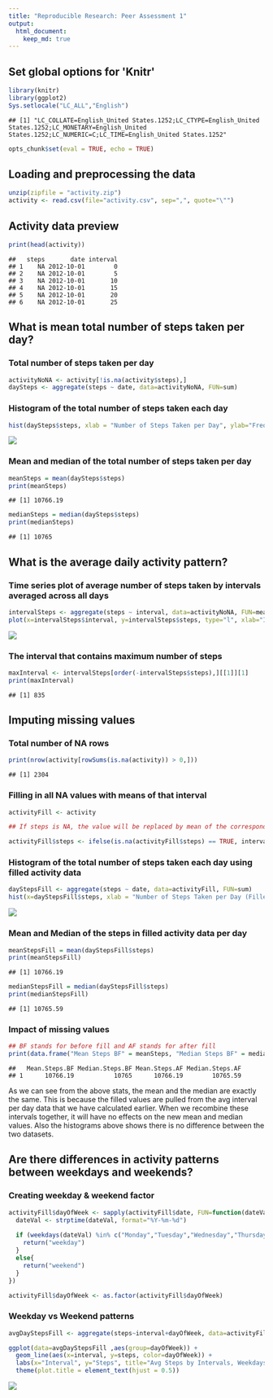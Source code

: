 ```yaml
---
title: "Reproducible Research: Peer Assessment 1"
output: 
  html_document:
    keep_md: true
---
```


## Set global options for 'Knitr'

```r
library(knitr)
library(ggplot2)
Sys.setlocale("LC_ALL","English")
```

```
## [1] "LC_COLLATE=English_United States.1252;LC_CTYPE=English_United States.1252;LC_MONETARY=English_United States.1252;LC_NUMERIC=C;LC_TIME=English_United States.1252"
```

```r
opts_chunk$set(eval = TRUE, echo = TRUE)
```

## Loading and preprocessing the data

```r
unzip(zipfile = "activity.zip")
activity <- read.csv(file="activity.csv", sep=",", quote="\"")
```

## Activity data preview

```r
print(head(activity))
```

```
##   steps       date interval
## 1    NA 2012-10-01        0
## 2    NA 2012-10-01        5
## 3    NA 2012-10-01       10
## 4    NA 2012-10-01       15
## 5    NA 2012-10-01       20
## 6    NA 2012-10-01       25
```

## What is mean total number of steps taken per day?
### Total number of steps taken per day

```r
activityNoNA <- activity[!is.na(activity$steps),]
daySteps <- aggregate(steps ~ date, data=activityNoNA, FUN=sum)
```

### Histogram of the total number of steps taken each day

```r
hist(daySteps$steps, xlab = "Number of Steps Taken per Day", ylab="Frequency", main = "Total Steps Taken per Day vs Frequncy")
```

![](PA1_template_files/figure-html/unnamed-chunk-5-1.png)<!-- -->

### Mean and median of the total number of steps taken per day

```r
meanSteps = mean(daySteps$steps)
print(meanSteps)
```

```
## [1] 10766.19
```

```r
medianSteps = median(daySteps$steps)
print(medianSteps)
```

```
## [1] 10765
```

## What is the average daily activity pattern?
### Time series plot of average number of steps taken by intervals averaged across all days

```r
intervalSteps <- aggregate(steps ~ interval, data=activityNoNA, FUN=mean)
plot(x=intervalSteps$interval, y=intervalSteps$steps, type="l", xlab="Interval", ylab="Avg Steps Taken", main="Avg Steps Taken per Interval")
```

![](PA1_template_files/figure-html/unnamed-chunk-7-1.png)<!-- -->

### The interval that contains maximum number of steps

```r
maxInterval <- intervalSteps[order(-intervalSteps$steps),][[1]][1]
print(maxInterval)
```

```
## [1] 835
```

## Imputing missing values
### Total number of NA rows

```r
print(nrow(activity[rowSums(is.na(activity)) > 0,]))
```

```
## [1] 2304
```

### Filling in all NA values with means of that interval

```r
activityFill <- activity

## If steps is NA, the value will be replaced by mean of the corresponding interval, otherwise, it stays

activityFill$steps <- ifelse(is.na(activityFill$steps) == TRUE, intervalSteps[intervalSteps$interval == activityFill$interval, "steps"], activityFill$steps)
```

### Histogram of the total number of steps taken each day using filled activity data

```r
dayStepsFill <- aggregate(steps ~ date, data=activityFill, FUN=sum)
hist(x=dayStepsFill$steps, xlab = "Number of Steps Taken per Day (Filled)", ylab="Frequency", main = "Total Steps Taken per Day vs Frequncy (Filled)")
```

![](PA1_template_files/figure-html/unnamed-chunk-11-1.png)<!-- -->

### Mean and Median of the steps in  filled activity data per day

```r
meanStepsFill = mean(dayStepsFill$steps)
print(meanStepsFill)
```

```
## [1] 10766.19
```

```r
medianStepsFill = median(dayStepsFill$steps)
print(medianStepsFill)
```

```
## [1] 10765.59
```

### Impact of missing values

```r
## BF stands for before fill and AF stands for after fill
print(data.frame("Mean Steps BF" = meanSteps, "Median Steps BF" = medianSteps, "Mean Steps AF" = meanStepsFill, "Median Steps AF" = medianStepsFill))
```

```
##   Mean.Steps.BF Median.Steps.BF Mean.Steps.AF Median.Steps.AF
## 1      10766.19           10765      10766.19        10765.59
```

As we can see from the above stats, the mean and the median are exactly the same. This is because the filled values are pulled from the avg interval per day data that we have calculated earlier. When we recombine these intervals together, it will have no effects on the new mean and median values. Also the histograms above shows there is no difference between the two datasets.

## Are there differences in activity patterns between weekdays and weekends?
### Creating weekday & weekend factor

```r
activityFill$dayOfWeek <- sapply(activityFill$date, FUN=function(dateVal) {
  dateVal <- strptime(dateVal, format="%Y-%m-%d")
  
  if (weekdays(dateVal) %in% c("Monday","Tuesday","Wednesday","Thursday","Friday")){
    return("weekday")
  }
  else{
    return("weekend")
  }
})

activityFill$dayOfWeek <- as.factor(activityFill$dayOfWeek)
```


### Weekday vs Weekend patterns

```r
avgDayStepsFill <- aggregate(steps~interval+dayOfWeek, data=activityFill, FUN=mean)

ggplot(data=avgDayStepsFill ,aes(group=dayOfWeek)) + 
  geom_line(aes(x=interval, y=steps, color=dayOfWeek)) + 
  labs(x="Interval", y="Steps", title="Avg Steps by Intervals, Weekdays vs Weekends (Filled)", color=avgDayStepsFill$dayOfWeek) + 
  theme(plot.title = element_text(hjust = 0.5))
```

![](PA1_template_files/figure-html/unnamed-chunk-15-1.png)<!-- -->

